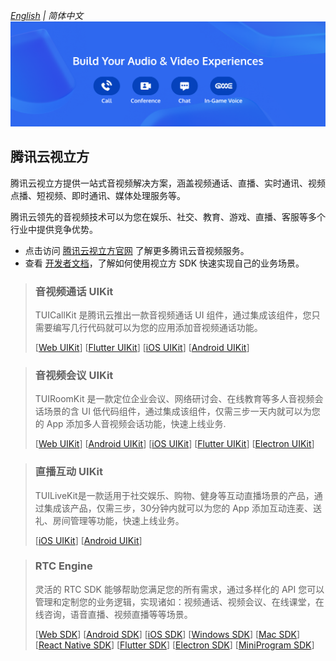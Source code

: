 _[English](https://github.com/Tencent-RTC/.github/blob/main/profile/README.md) | 简体中文_
![Tencent Cloud Media Service Scene](https://github.com/Tencent-RTC/.github/blob/main/profile/doc/images/scene.png)

## 腾讯云视立方

腾讯云视立方提供一站式音视频解决方案，涵盖视频通话、直播、实时通讯、视频点播、短视频、即时通讯、媒体处理服务等。

腾讯云领先的音视频技术可以为您在娱乐、社交、教育、游戏、直播、客服等多个行业中提供竞争优势。

- 点击访问 [腾讯云视立方官网](https://cloud.tencent.com/product/rtcube) 了解更多腾讯云音视频服务。
- 查看 [开发者文档](https://cloud.tencent.com/document/product/1449)，了解如何使用视立方 SDK 快速实现自己的业务场景。


> ### 音视频通话 UIKit
>
> TUICallKit 是腾讯云推出一款音视频通话 UI 组件，通过集成该组件，您只需要编写几行代码就可以为您的应用添加音视频通话功能。
>
> [[Web UIKit](https://github.com/tencentyun/TUICallKit/tree/main/Web)]
[[Flutter UIKit](https://github.com/tencentyun/TUICallKit/tree/main/Flutter)]
[[iOS UIKit](https://github.com/tencentyun/TUICallKit/tree/main/iOS)]
[[Android UIKit](https://github.com/tencentyun/TUICallKit/tree/main/Android)]

> ### 音视频会议 UIKit
>
> TUIRoomKit 是一款定位企业会议、网络研讨会、在线教育等多人音视频会话场景的含 UI 低代码组件，通过集成该组件，仅需三步一天内就可以为您的 App 添加多人音视频会话功能，快速上线业务.
>
> [[Web UIKit](https://github.com/Tencent-RTC/TUIRoomKit/tree/main/Web)]
[[Android UIKit](https://github.com/Tencent-RTC/TUIRoomKit/tree/main/Android)]
[[iOS UIKit](https://github.com/Tencent-RTC/TUIRoomKit/tree/main/iOS)]
[[Flutter UIKit](https://github.com/Tencent-RTC/TUIRoomKit/tree/main/Flutter)]
[[Electron UIKit](https://github.com/Tencent-RTC/TUIRoomKit/tree/main/Electron)]

> ### 直播互动 UIKit
>
> TUILiveKit是一款适用于社交娱乐、购物、健身等互动直播场景的产品，通过集成该产品，仅需三步，30分钟内就可以为您的 App 添加互动连麦、送礼、房间管理等功能，快速上线业务。
> 
> [[iOS UIKit](https://github.com/Tencent-RTC/TUILiveKit/tree/main/iOS)]
[[Android UIKit](https://github.com/Tencent-RTC/TUILiveKit/tree/main/Android)]

> ### RTC Engine
>
> 灵活的 RTC SDK 能够帮助您满足您的所有需求，通过多样化的 API 您可以管理和定制您的业务逻辑，实现诸如：视频通话、视频会议、在线课堂，在线咨询，语音直播、视频直播等等场景。
> 
> [[Web SDK](https://github.com/LiteAVSDK/TRTC_Web)]
[[Android SDK](https://github.com/LiteAVSDK/TRTC_Android)]
[[iOS SDK](https://github.com/LiteAVSDK/TRTC_iOS)]
[[Windows SDK](https://github.com/LiteAVSDK/TRTC_Windows)]
[[Mac SDK](https://github.com/LiteAVSDK/TRTC_Mac)]
[[React Native SDK](https://github.com/LiteAVSDK/TRTC_ReactNative)]
[[Flutter SDK](https://github.com/LiteAVSDK/TRTC_Flutter)]
[[Electron SDK](https://github.com/LiteAVSDK/TRTC_Electron)]
[[MiniProgram SDK](https://github.com/LiteAVSDK/Live_WXMini)]
